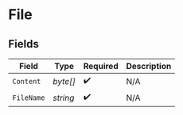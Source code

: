 # File


## Fields

| Field              | Type               | Required           | Description        |
| ------------------ | ------------------ | ------------------ | ------------------ |
| `Content`          | *byte[]*           | :heavy_check_mark: | N/A                |
| `FileName`         | *string*           | :heavy_check_mark: | N/A                |